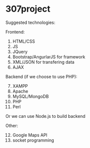 # 307project

Suggested technologies:

Frontend:

1. HTML/CSS
2. JS 
3. JQuery
4. Bootstrap/AngurlarJS for framework
5. XML/JSON for transfering data
6. AJAX

Backend (if we choose to use PHP):

7. XAMPP
8. Apache
9. MySQL/MongoDB
10. PHP
11. Perl

Or we can use Node.js to build backend

Other:

12. Google Maps API
13. socket programming
